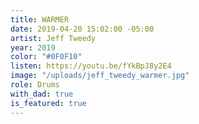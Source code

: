 ```yaml
---
title: WARMER
date: 2019-04-20 15:02:00 -05:00
artist: Jeff Tweedy
year: 2019
color: "#0F0F10"
listen: https://youtu.be/fYkBpJ8y2E4
image: "/uploads/jeff_tweedy_warmer.jpg"
role: Drums
with_dad: true
is_featured: true
---
```


